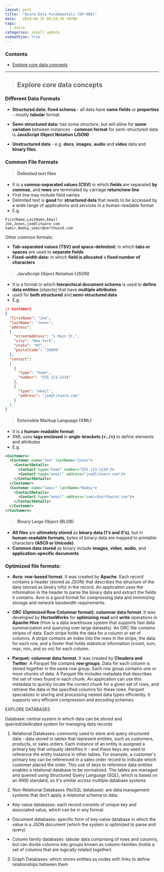 ```yaml
---
layout: post
title:  "Azure Data Fundamentals (DP-900)"
date:   2024-06-25 09:29:20 +0700
tags:
  - azure
categories: jekyll update
usemathjax: true
---
```


### Contents

- [Explore core data concepts](#explore-core-data-concepts)

____________________________________________________________________________________________________


> ## Explore core data concepts

### Different Data Formats

- **Structured data:** **fixed schema** - all data have **same fields** or **properties** - mostly **tabular** format

- **Semi-structured data:** has some structure, but will allow for **some variation** between instances - **common format** for semi-structured data is **JavaScript Object Notation (JSON)** 

- **Unstructured data** - e.g. **docs**, **images**, **audio** and **video** data and **binary files**

### Common File Formats

> #### Delimited text files
- It is a **comma-separated values (CSV)** in which **fields** are separated **by commas**, and **rows** are terminated by carriage **return/new line** 
- First line may include field names 
- Delimited text is **good** for **structured data** that needs to be accessed by a wide range of applications and services in a human-readable format
- E.g.

```
FirstName,LastName,Email
Joe,Jones,joe@litware.com
Samir,Nadoy,samir@northwind.com
```

Other common formats:
  - **Tab-separated values (TSV) and space-delimited:** in which **tabs or spaces** are used to **separate fields**
  - **Fixed-width data:** in which **field is allocated** a **fixed number of characters**

> #### JavaScript Object Notation (JSON)
- It is a format in which **hierarchical document schema** is used to **define data entities** (objects) that have **multiple attributes** 
- used for **both structured** and **semi-structured data**
- E.g.

```json 
// Customer1
{
  "firstName": "Joe",
  "lastName": "Jones",
  "address":
  {
    "streetAddress": "1 Main St.",
    "city": "New York",
    "state": "NY",
    "postalCode": "10099"
  },
  "contact":
  [
    {
      "type": "home",
      "number": "555 123-1234"
    },
    {
      "type": "email",
      "address": "joe@litware.com"
    }
  ]
}
```

> #### Extensible Markup Language (XML)
- It is a **human-readable format**
- XML uses **tags enclosed** in **angle-brackets (<../>)** to define elements and attributes
- E.g.

```xml
<Customers>
  <Customer name="Joe" lastName="Jones">
    <ContactDetails>
      <Contact type="home" number="555 123-1234"/>
      <Contact type="email" address="joe@litware.com"/>
    </ContactDetails>
  </Customer>
  <Customer name="Samir" lastName="Nadoy">
    <ContactDetails>
      <Contact type="email" address="samir@northwind.com"/>
    </ContactDetails>
  </Customer>
</Customers>
```

> #### Binary Large Object (BLOB)
- **All files** are **ultimately stored** as **binary data (1's and 0's)**, but in **human-readable formats**, bytes of binary data are mapped to printable characters **(ASCII or Unicode)**
- **Common data stored** as binary include **images**, **video**, **audio**, and **application-specific documents**

### Optimized file formats:

- **Avra:** **row-based format**. It was created by **Apache**. Each record contains a header (stored as JSON)  that describes the structure of the data (stored as binary info) in the record. An application uses the information in the header to parse the binary data and extract the fields it contains. Avro is a good format for compressing data and minimizing storage and network bandwidth requirements.
  
- **ORC (Optimized Row Columnar format):** **columnar data format**. It was developed by **HortonWorks** for **optimizing** **read** and **write** operations in **Apache Hive** (Hive is a data warehouse system that supports fast data summarization and querying over large datasets). An ORC file contains stripes of data. Each stripe holds the data for a column or set of columns. A stripe contains an index into the rows in the stripe, the data for each row, and a footer that holds statistical information (count, sum, max, min, and so on) for each column.

- **Parquet:** **columnar data format**. It was created by **Cloudera and Twitter**. A Parquet file contains **row groups**. Data for each column is stored together in the same row group. Each row group contains one or more chunks of data. A Parquet file includes metadata that describes the set of rows found in each chunk. An application can use this metadata to quickly locate the correct chunk for a given set of rows, and retrieve the data in the specified columns for these rows. Parquet specializes in storing and processing nested data types efficiently. It supports very efficient compression and encoding schemes.

EXPLORE DATABASES

Database: central system in which data can be stored and queried/dedicated system for managing data records

  1) Relational Databases: commonly used to store and query structured data - data stored in tables that represent entities, such as customers, products, or sales orders. Each instance of an entity is assigned a primary key that uniquely identifies it - and these keys are used to reference the entity instance in other tables.
  For example, a customer's primary key can be referenced in a sales order record to indicate which customer placed the order. This use of keys to reference data entities enables a relational database to be normalized.
  The tables are managed and queried using Structured Query Language (SQL), which is based on an ANSI standard, so it's similar across multiple database systems

  
  1) Non-Relational Databases (NoSQL database): are data management systems that don’t apply a relational schema to data. 
  - Key-value databases: each record consists of unique key and associated value, which can be in any format

  
  - Document databases: specific form of key-value database in which the value is a JSON document (which the system is optimized to parse and query)

  - Column family databases: tabular data comprising of rows and columns, but can divide columns into groups known as column-families (holds a set of columns that are logically related together)


  3) Graph Databases: which stores entities as nodes with links to define relationships between them

  


















